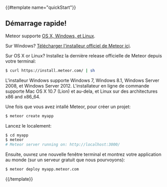 {{#template name="quickStart"}}
## Démarrage rapide!

Meteor supporte [OS X, Windows, et Linux](https://github.com/meteor/meteor/wiki/Supported-Platforms).

Sur Windows?  [Télécharger l'installeur officiel de Meteor içi](https://install.meteor.com/windows).

Sur OS X or Linux?  Installez la dernière release officielle de Meteor depuis votre terminal:

```bash
$ curl https://install.meteor.com/ | sh
```

L'installeur Windows supporte Windows 7, Windows 8.1, Windows Server
2008, et Windows Server 2012.  L'installateur en ligne de commande supporte Mac OS X
10.7 (Lion) et au-dela, et Linux sur des architectures x86 and x86_64.

Une fois que vous avez intallé Meteor, pour créer un projet:

```bash
$ meteor create myapp
```

Lancez le localement:

```bash
$ cd myapp
$ meteor
# Meteor server running on: http://localhost:3000/
```

Ensuite, ouvrez une nouvelle fenêtre terminal et montrez votre application au monde (sur un serveur gratuit que nous pourvoyons):

```bash
$ meteor deploy myapp.meteor.com
```
{{/template}}
